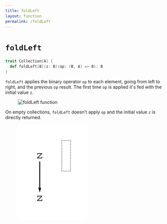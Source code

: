 ```yaml
---
title: foldLeft
layout: function
permalink: /foldLeft
---
```


# `foldLeft`

~~~ scala
trait Collection[A] {
  def foldLeft[B](z: B)(op: (B, A) => B): B
}
~~~

`foldLeft` applies the binary operator `op` to each element, going from left to right, and the previous `op` result. The first time `op` is applied it's fed with the initial value `z`.

<figure class="diagram">
  <img src="images/foldLeft.1.svg" alt="foldLeft function">
  <!-- <figcaption class="diagram-desc"></figcaption> -->
</figure>

On empty collections, `foldLeft` doesn't apply `op` and the initial value `z` is directly returned.

<figure class="diagram">
  <img src="images/foldLeft.2.svg" alt="foldLeft function">
  <!-- <figcaption class="diagram-desc"></figcaption> -->
</figure>

